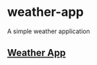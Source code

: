 # weather-app
A simple weather application 

## <a href="https://krett-weather-app.herokuapp.com/">Weather App</a>  
